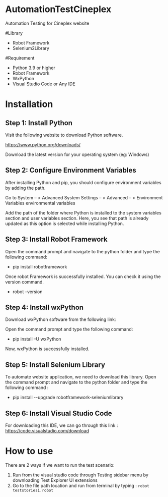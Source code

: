 # AutomationTestCineplex

Automation Testing for Cineplex website

#Library

- Robot Framework 
- Selenium2Library 

#Requirement 

- Python 3.9 or higher 
- Robot Framework
- WxPython
- Visual Studio Code or Any IDE 

# Installation

## Step 1: Install Python
Visit the following website to download Python software.

https://www.python.org/downloads/

Download the latest version for your operating system (eg: Windows)

##  Step 2: Configure Environment Variables
After installing Python and pip, you should configure environment variables by adding the path. 

Go to System – > Advanced System Settings – > Advanced – > Environment Variables
environmental variables

Add the path of the folder where Python is installed to the system variables section and user variables section. Here, you see that path is already updated as this option is selected while installing Python.

## Step 3: Install Robot Framework
Open the command prompt and navigate to the python folder and type the following command:
- pip install robotframework

Once robot Framework is successfully installed. You can check it using the version command.
- robot –version

## Step 4: Install wxPython
Download wxPython software from the following link:

Open the command prompt and type the following command:

- pip install –U wxPython

Now, wxPython is successfully installed.

## Step 5: Install Selenium Library
To automate website application, we need to download this library. Open the command prompt and navigate to the python folder and type the following command :
- pip install --upgrade robotframework-seleniumlibrary

## Step 6: Install Visual Studio Code
For downloading this IDE, we can go through this link :
https://code.visualstudio.com/download

# How to use

There are 2 ways if we want to run the test scenario:
1. Run from the visual studio code through Testing sidebar menu by downloading Test Explorer UI extensions
2. Go to the file path location and run from terminal by typing : ```robot teststories1.robot```